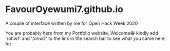 # FavourOyewumi7.github.io

A couple of interface written by me for Open Hack Week 2020

You are probably here from my Portfolio website, Welcome😁
kindly add '/ohw1' and '/ohw2' to the link in the search bar to see what you came here for

